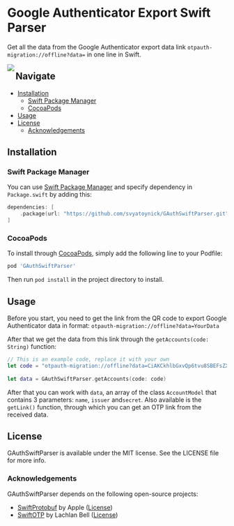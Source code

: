 # Google Authenticator Export Swift Parser

Get all the data from the Google Authenticator export data link `otpauth-migration://offline?data=` in one line in Swift.

<img align="left" src="https://github.com/svyatoynick/GAuthSwiftParser/blob/main/Assets/preview.png"/></div>



## Navigate

- [Installation](#installation)
    - [Swift Package Manager](#swift-package-manager)
    - [CocoaPods](#cocoapods)
- [Usage](#usage)
- [License](#license)
    - [Acknowledgements](#acknowledgements)

## Installation

### Swift Package Manager
You can use [Swift Package Manager](https://swift.org/package-manager/) and specify dependency in `Package.swift` by adding this:

```swift
dependencies: [
    .package(url: "https://github.com/svyatoynick/GAuthSwiftParser.git", .upToNextMajor(from: "1.0.0"))
]
```

### CocoaPods
To install through [CocoaPods](http://cocoapods.org), simply add the following line to your Podfile:

```ruby
pod 'GAuthSwiftParser'
```
Then run `pod install` in the project directory to install.

## Usage

Before you start, you need to get the link from the QR code to export Google Authenticator data in format: `otpauth-migration://offline?data=YourData` 

After that we get the data from this link through the `getAccounts(code: String)` function:

```swift
// This is an example code, replace it with your own
let code = "otpauth-migration://offline?data=CiAKCkhlbGxvQp6tvu8SBEFsZXgaBkFtYXpvbiABKAEwAgogCgocIRIITUedUv2HEgRNYXJ5GgZHb29nbGUgASgBMAIKHwoKGekSCE1H3VL9hxIFRGFyeWEaBExvdmUgASgBMAIQARgBIAA%3D"
        
let data = GAuthSwiftParser.getAccounts(code: code)
```

After that you can work with `data`, an array of the class `AccountModel` that contains 3 parameters: `name`, `issuer` and`secret`. Also available is the `getLink()` function, through which you can get an OTP link from the received data. 

## License 
GAuthSwiftParser is available under the MIT license. See the LICENSE file for more info.

### Acknowledgements
GAuthSwiftParser depends on the following open-source projects:

* [SwiftProtobuf](https://github.com/apple/swift-protobuf) by Apple ([License](https://github.com/apple/swift-protobuf/blob/main/LICENSE.txt))
* [SwiftOTP](https://github.com/lachlanbell/SwiftOTP) by Lachlan Bell ([License](https://github.com/lachlanbell/SwiftOTP/blob/master/LICENSE))

